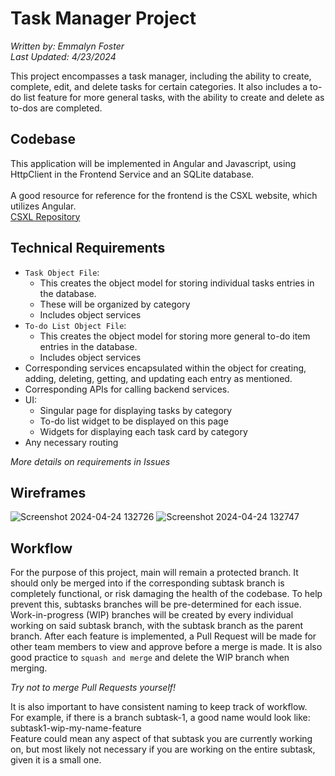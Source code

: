 # Task Manager Project

_Written by: Emmalyn Foster <br>
Last Updated: 4/23/2024_

This project encompasses a task manager, including the ability to create, complete, edit, and delete tasks for certain categories. 
It also includes a to-do list feature for more general tasks, with the ability to create and delete as to-dos are completed. 

## Codebase
This application will be implemented in Angular and Javascript, using HttpClient in the Frontend Service and an SQLite database.  <br>
<br>
A good resource for reference for the frontend is the CSXL website, which utilizes Angular. <br>
<a href="https://github.com/unc-csxl/csxl.unc.edu">CSXL Repository</a>

## Technical Requirements
- `Task Object File`:
    - This creates the object model for storing individual tasks entries in the database.
    - These will be organized by category
    - Includes object services 
- `To-do List Object File`:
    - This creates the object model for storing more general to-do item entries in the database.
    - Includes object services
- Corresponding services encapsulated within the object for creating, adding, deleting, getting, and updating each entry as mentioned.
- Corresponding APIs for calling backend services.
- UI:
    - Singular page for displaying tasks by category
    - To-do list widget to be displayed on this page
    - Widgets for displaying each task card by category
- Any necessary routing

_More details on requirements in Issues_

## Wireframes

![Screenshot 2024-04-24 132726](https://github.com/emmalynfoster/task-manager/assets/111466810/ae7bb826-177e-4824-9d6a-c3a12e7edc33)
![Screenshot 2024-04-24 132747](https://github.com/emmalynfoster/task-manager/assets/111466810/6a0c0723-ecc2-4c2c-956b-1650991e723f)


## Workflow 
For the purpose of this project, main will remain a protected branch. It should only be merged into if the corresponding subtask branch is completely functional, or risk damaging the health of the codebase. To help prevent this, subtasks branches will be pre-determined for each issue. Work-in-progress (WIP) branches will be created by every individual working on said subtask branch, with the subtask branch as the parent branch. After each feature is implemented, a Pull Request will be made for other team members to view and approve before a merge is made. It is also good practice to `squash and merge` and delete the WIP branch when merging. 

_Try not to merge Pull Requests yourself!_

It is also important to have consistent naming to keep track of workflow. <br>
For example, if there is a branch subtask-1, a good name would look like: subtask1-wip-my-name-feature <br>
Feature could mean any aspect of that subtask you are currently working on, but most likely not necessary if you are working on the entire subtask, given it is a small one. 

